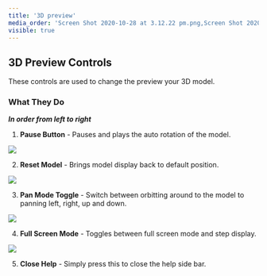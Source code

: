 ```yaml
---
title: '3D preview'
media_order: 'Screen Shot 2020-10-28 at 3.12.22 pm.png,Screen Shot 2020-10-28 at 3.17.15 pm.png,Screen Shot 2020-10-28 at 3.22.31 pm.png,Screen Shot 2020-10-28 at 3.22.51 pm.png,Screen Shot 2020-10-28 at 3.23.33 pm.png,Screen Shot 2020-10-28 at 3.23.56 pm.png'
visible: true
---
```


## 3D Preview Controls

These controls are used to change the preview your 3D model.

### What They Do

_**In order from left to right**_

1. **Pause Button** - Pauses and plays the auto rotation of the model.

![](https://help.spiff.com.au/user/pages/09.customer-facing/3d-preview/Screen%20Shot%202020-10-28%20at%203.22.31%20pm.png)

2. **Reset Model** - Brings model display back to default position. 

![](https://help.spiff.com.au/user/pages/09.customer-facing/3d-preview/Screen%20Shot%202020-10-28%20at%203.22.51%20pm.png)

3. **Pan Mode Toggle** - Switch between orbitting around to the model to panning left, right, up and down.

![](https://help.spiff.com.au/user/pages/09.customer-facing/3d-preview/Screen%20Shot%202020-10-28%20at%203.23.33%20pm.png)

4. **Full Screen Mode** - Toggles between full screen mode and step display.

![](https://help.spiff.com.au/user/pages/09.customer-facing/3d-preview/Screen%20Shot%202020-10-28%20at%203.23.56%20pm.png)

5. **Close Help** - Simply press this to close the help side bar.